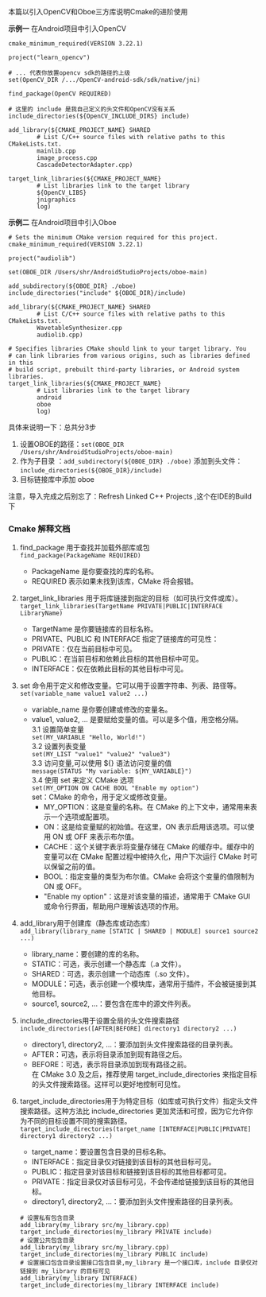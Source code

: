 本篇以引入OpenCV和Oboe三方库说明Cmake的进阶使用


**示例一** 在Android项目中引入OpenCV

```
cmake_minimum_required(VERSION 3.22.1)

project("learn_opencv")

# ... 代表你放置opencv sdk的路径的上级
set(OpenCV_DIR /.../OpenCV-android-sdk/sdk/native/jni)

find_package(OpenCV REQUIRED)

# 这里的 include 是我自己定义的头文件和OpenCV没有关系
include_directories(${OpenCV_INCLUDE_DIRS} include)

add_library(${CMAKE_PROJECT_NAME} SHARED
        # List C/C++ source files with relative paths to this CMakeLists.txt.
        mainlib.cpp
        image_process.cpp
        CascadeDetectorAdapter.cpp)
        
target_link_libraries(${CMAKE_PROJECT_NAME}
        # List libraries link to the target library
        ${OpenCV_LIBS}
        jnigraphics
        log)
```

**示例二** 在Android项目中引入Oboe
```
# Sets the minimum CMake version required for this project.
cmake_minimum_required(VERSION 3.22.1)

project("audiolib")

set(OBOE_DIR /Users/shr/AndroidStudioProjects/oboe-main)

add_subdirectory(${OBOE_DIR} ./oboe)
include_directories("include" ${OBOE_DIR}/include)

add_library(${CMAKE_PROJECT_NAME} SHARED
        # List C/C++ source files with relative paths to this CMakeLists.txt.
        WavetableSynthesizer.cpp
        audiolib.cpp)

# Specifies libraries CMake should link to your target library. You
# can link libraries from various origins, such as libraries defined in this
# build script, prebuilt third-party libraries, or Android system libraries.
target_link_libraries(${CMAKE_PROJECT_NAME}
        # List libraries link to the target library
        android
        oboe
        log)
```
具体来说明一下：总共分3步
1. 设置OBOE的路径：``set(OBOE_DIR /Users/shr/AndroidStudioProjects/oboe-main)``
2. 作为子目录 ：``add_subdirectory(${OBOE_DIR} ./oboe)``
   添加到头文件：``include_directories(${OBOE_DIR}/include)``
3. 目标链接库中添加 oboe     

注意，导入完成之后别忘了：Refresh Linked C++ Projects ,这个在IDE的Build下
### Cmake 解释文档

1. find_package 用于查找并加载外部库或包  
   ```find_package(PackageName REQUIRED)```
    - PackageName 是你要查找的库的名称。
    - REQUIRED 表示如果未找到该库，CMake 将会报错。

2. target_link_libraries 用于将库链接到指定的目标（如可执行文件或库）。   
   ```target_link_libraries(TargetName PRIVATE|PUBLIC|INTERFACE LibraryName)```
    - TargetName 是你要链接库的目标名称。
    - PRIVATE、PUBLIC 和 INTERFACE 指定了链接库的可见性：
    - PRIVATE：仅在当前目标中可见。
    - PUBLIC：在当前目标和依赖此目标的其他目标中可见。
    - INTERFACE：仅在依赖此目标的其他目标中可见。
3. set 命令用于定义和修改变量。它可以用于设置字符串、列表、路径等。
   ```set(variable_name value1 value2 ...)```
    - variable_name 是你要创建或修改的变量名。
    - value1, value2, ... 是要赋给变量的值。可以是多个值，用空格分隔。  
      3.1 设置简单变量  
      ```set(MY_VARIABLE "Hello, World!")```   
      3.2 设置列表变量   
      ```set(MY_LIST "value1" "value2" "value3")```    
      3.3 访问变量,可以使用 ${} 语法访问变量的值   
      ```message(STATUS "My variable: ${MY_VARIABLE}")```   
      3.4 使用 set 来定义 CMake 选项  
      ```set(MY_OPTION ON CACHE BOOL "Enable my option")```   
      set：CMake 的命令，用于定义或修改变量。
        - MY_OPTION：这是变量的名称。在 CMake 的上下文中，通常用来表示一个选项或配置项。
        - ON：这是给变量赋的初始值。在这里，ON 表示启用该选项。可以使用 ON 或 OFF 来表示布尔值。
        - CACHE：这个关键字表示将变量存储在 CMake 的缓存中。缓存中的变量可以在 CMake 配置过程中被持久化，用户下次运行 CMake
          时可以保留之前的值。
        - BOOL：指定变量的类型为布尔值。CMake 会将这个变量的值限制为 ON 或 OFF。
        - "Enable my option"：这是对该变量的描述，通常用于 CMake GUI 或命令行界面，帮助用户理解该选项的作用。
4. add_library用于创建库（静态库或动态库）   
   ```add_library(library_name [STATIC | SHARED | MODULE] source1 source2 ...)```
    - library_name：要创建的库的名称。
    - STATIC：可选，表示创建一个静态库（.a 文件）。
    - SHARED：可选，表示创建一个动态库（.so 文件）。
    - MODULE：可选，表示创建一个模块库，通常用于插件，不会被链接到其他目标。
    - source1, source2, ...：要包含在库中的源文件列表。
5. include_directories用于设置全局的头文件搜索路径   
   ```include_directories([AFTER|BEFORE] directory1 directory2 ...)```
    - directory1, directory2, ...：要添加到头文件搜索路径的目录列表。
    - AFTER：可选，表示将目录添加到现有路径之后。
    - BEFORE：可选，表示将目录添加到现有路径之前。   
      在 CMake 3.0 及之后，推荐使用 target_include_directories 来指定目标的头文件搜索路径。这样可以更好地控制可见性。
6. target_include_directories用于为特定目标（如库或可执行文件）指定头文件搜索路径。这种方法比 include_directories
   更加灵活和可控，因为它允许你为不同的目标设置不同的搜索路径。
   ```target_include_directories(target_name [INTERFACE|PUBLIC|PRIVATE] directory1 directory2 ...)```
    - target_name：要设置包含目录的目标名称。
    - INTERFACE：指定目录仅对链接到该目标的其他目标可见。
    - PUBLIC：指定目录对该目标和链接到该目标的其他目标都可见。
    - PRIVATE：指定目录仅对该目标可见，不会传递给链接到该目标的其他目标。
    - directory1, directory2, ...：要添加到头文件搜索路径的目录列表。
   ``` 
   # 设置私有包含目录
   add_library(my_library src/my_library.cpp) 
   target_include_directories(my_library PRIVATE include) 
   # 设置公共包含目录
   add_library(my_library src/my_library.cpp)
   target_include_directories(my_library PUBLIC include)
   # 设置接口包含目录设置接口包含目录,my_library 是一个接口库，include 目录仅对链接到 my_library 的目标可见
   add_library(my_library INTERFACE)
   target_include_directories(my_library INTERFACE include)
   ```
   










        
   

